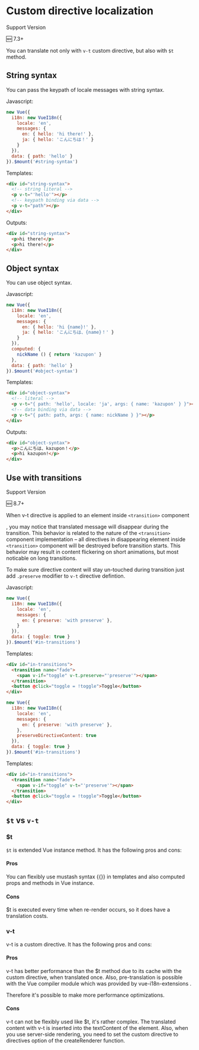 # Custom directive localization

Support Version

🆕 7.3+

You can translate not only with `v-t` custom directive, but also with `$t` method.

## String syntax

You can pass the keypath of locale messages with string syntax.

Javascript:

```js
new Vue({
  i18n: new VueI18n({
    locale: 'en',
    messages: {
      en: { hello: 'hi there!' },
      ja: { hello: 'こんにちは！' }
    }
  }),
  data: { path: 'hello' }
}).$mount('#string-syntax')

```

Templates:

```html
<div id="string-syntax">
  <!-- string literal -->
  <p v-t="'hello'"></p>
  <!-- keypath binding via data -->
  <p v-t="path"></p>
</div>

```

Outputs:

```html
<div id="string-syntax">
  <p>hi there!</p>
  <p>hi there!</p>
</div>

```

## Object syntax

You can use object syntax.

Javascript:

```js
new Vue({
  i18n: new VueI18n({
    locale: 'en',
    messages: {
      en: { hello: 'hi {name}!' },
      ja: { hello: 'こんにちは、{name}！' }
    }
  }),
  computed: {
    nickName () { return 'kazupon' }
  },
  data: { path: 'hello' }
}).$mount('#object-syntax')

```

Templates:

```html
<div id="object-syntax">
  <!-- literal -->
  <p v-t="{ path: 'hello', locale: 'ja', args: { name: 'kazupon' } }"></p>
  <!-- data binding via data -->
  <p v-t="{ path: path, args: { name: nickName } }"></p>
</div>

```

Outputs:

```html
<div id="object-syntax">
  <p>こんにちは、kazupon！</p>
  <p>hi kazupon!</p>
</div>

```

## Use with transitions

Support Version

🆕 8.7+

When v-t directive is applied to an element inside `<transition>` component

, you may notice that translated message will disappear during the transition. This behavior is related to the nature of the `<transition>` component implementation – all directives in disappearing element inside `<transition>` component will be destroyed before transition starts. This behavior may result in content flickering on short animations, but most noticable on long transitions.

To make sure directive content will stay un-touched during transition just add `.preserve` modifier to `v-t` directive defintion.

Javascript:

```js
new Vue({
  i18n: new VueI18n({
    locale: 'en',
    messages: {
      en: { preserve: 'with preserve' },
    }
  }),
  data: { toggle: true }
}).$mount('#in-transitions')

```

Templates:

```html
<div id="in-transitions">
  <transition name="fade">
    <span v-if="toggle" v-t.preserve="'preserve'"></span>
  </transition>
  <button @click="toggle = !toggle">Toggle</button>
</div>

```

```js
new Vue({
  i18n: new VueI18n({
    locale: 'en',
    messages: {
      en: { preserve: 'with preserve' },
    },
    preserveDirectiveContent: true
  }),
  data: { toggle: true }
}).$mount('#in-transitions')

```

Templates:

```html
<div id="in-transitions">
  <transition name="fade">
    <span v-if="toggle" v-t="'preserve'"></span>
  </transition>
  <button @click="toggle = !toggle">Toggle</button>
</div>

```

## `$t` vs `v-t`

### $t

`$t` is extended Vue instance method. It has the following pros and cons:

#### Pros

You can flexibly use mustash syntax {{}} in templates and also computed props and methods in Vue instance.

#### Cons

$t is executed every time when re-render occurs, so it does have a translation costs.

### v-t

v-t is a custom directive. It has the following pros and cons:

#### Pros

v-t has better performance than the $t method due to its cache with the custom directive, when translated once. Also, pre-translation is possible with the Vue compiler module which was provided by vue-i18n-extensions .

Therefore it's possible to make more performance optimizations.

#### Cons

v-t can not be flexibly used like $t, it's rather complex. The translated content with v-t is inserted into the textContent of the element. Also, when you use server-side rendering, you need to set the custom directive to directives option of the createRenderer function.

